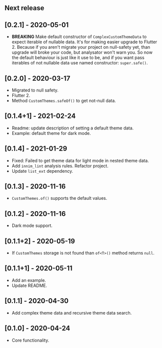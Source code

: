 ## Next release

## [0.2.1] - 2020-05-01

* **BREAKING** Make default constructor of `ComplexCustomThemeData` to
expect iterable of nullable data. It's for making easier upgrade to Flutter 2. 
Because if you aren't migrate your project on null-safety yet,
than upgrade will broke your code, but analysator won't warn you.
So now the default behaviour is just like it use to be, and if you want
pass iterables of not nullable data use named constructor: `super.safe()`.

## [0.2.0] - 2020-03-17

* Migrated to null safety.
* Flutter 2.
* Method `CustomThemes.safeOf()` to get not-null data.

## [0.1.4+1] - 2021-02-24

* Readme: update description of setting a default theme data.
* Example: default theme for dark mode.

## [0.1.4] - 2021-01-29

* Fixed: Failed to get theme data for light mode in nested theme data.
* Add `innim_lint` analysis rules. Refactor project.
* Update `list_ext` dependency.

## [0.1.3] - 2020-11-16

* `CustomThemes.of()` supports the default values.

## [0.1.2] - 2020-11-16

* Dark mode support.

## [0.1.1+2] - 2020-05-19

* If `CustomThemes` storage is not found than `of<T>()` method returns `null`.

## [0.1.1+1] - 2020-05-11

* Add an example.
* Update README.

## [0.1.1] - 2020-04-30

* Add complex theme data and recursive theme data search.

## [0.1.0] - 2020-04-24

* Core functionality.
